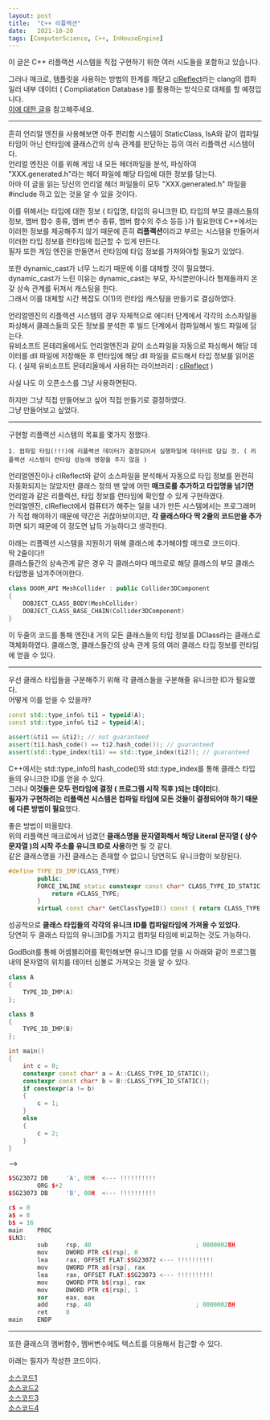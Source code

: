 ```yaml
---
layout: post
title:  "C++ 리플랙션"
date:   2021-10-20
tags: [ComputerScience, C++, InHouseEngine]
---
```


이 글은 C++ 리플랙션 시스템을 직접 구현하기 위한 여러 시도들을 포함하고 있습니다.          

그러나 매크로, 템플릿을 사용하는 방법의 한계를 깨닫고 [clReflect](https://github.com/Celtoys/clReflect)라는 clang의 컴파일러 내부 데이터 ( Compliatation Database )를 활용하는 방식으로 대체를 할 예정입니다.         
[이에 대한 글](https://sungjjinkang.github.io/reflection)을 참고해주세요.          


----------

흔히 언리얼 엔진을 사용해보면 아주 편리함 시스템이 StaticClass, IsA와 같이 컴파일 타임이 아닌 런타임에 클래스간의 상속 관계를 판단하는 등의 여러 리플렉션 시스템이다.         
언리얼 엔진은 이를 위해 게임 내 모든 헤더파일을 분석, 파싱하여 "XXX.generated.h"라는 헤더 파일에 해당 타입에 대한 정보를 담는다.          
아마 이 글을 읽는 당신의 언리얼 헤더 파일들이 모두 "XXX.generated.h" 파일을 #include 하고 있는 것을 알 수 있을 것이다.        

이를 위해서는 타입에 대한 정보 ( 타입명, 타입의 유니크한 ID, 타입의 부모 클래스들의 정보, 멤버 함수 종류, 멤버 변수 종류, 멤버 함수의 주소 등등 )가 필요한데 C++에서는 이러한 정보를 제공해주지 않기 때문에 흔히 **리플랙션**이라고 부르는 시스템을 만들어서 이러한 타입 정보를 런타임에 접근할 수 있게 만든다.        
필자 또한 게임 엔진을 만들면서 런타임에 타입 정보를 가져와야할 필요가 있었다.      

또한 dynamic_cast가 너무 느리기 때문에 이를 대체할 것이 필요했다. dynamic_cast가 느린 이유는 dynamic_cast는 부모, 자식뿐만아니라 형제들까지 온갖 상속 관계를 뒤져서 캐스팅을 한다.       
그래서 이를 대체할 시간 복잡도 O(1)의 런타임 캐스팅을 만들기로 결심하였다.            


언리얼엔진의 리플랙션 시스템의 경우 자체적으로 에디터 단계에서 각각의 소스파일을 파싱해서 클래스들의 모든 정보를 분석한 후 빌드 단계에서 컴파일해서 빌드 파일에 담는다.         
유비소프트 몬테리올에서도 언리얼엔진과 같이 소스파일을 자동으로 파싱해서 해당 데이터를 dll 파일에 저장해둔 후 런타임에 해당 dll 파일을 로드해서 타입 정보를 읽어온다. ( 실제 유비소프트 몬테리올에서 사용하는 라이브러리 : [clReflect](https://github.com/Celtoys/clReflect) )                     

사실 나도 이 오픈소스를 그냥 사용하면된다.           

하지만 그냥 직접 만들어보고 싶어 직접 만들기로 결정하였다.      
그냥 만들어보고 싶었다.       

------------------

구현할 리플랙션 시스템의 목표를 몇가지 정했다.          
```
1. 컴파일 타임(!!!)에 리플랙션 데이터가 결정되어서 실행파일에 데이터로 담길 것. ( 리플랙션 시스템이 런타임 성능에 영향을 주지 않음 )

```


언리얼엔진이나 clReflect와 같이 소스파일을 분석해서 자동으로 타입 정보를 완전히 자동화되지는 않았지만 클래스 정의 맨 앞에 어떤 **매크로를 추가하고 타입명을 넘기면** 언리얼과 같은 리플렉션, 타입 정보를 런타임에 확인할 수 있게 구현하였다.          
언리얼엔진, clReflect에서 컴퓨터가 해주는 일을 내가 만든 시스템에서는 프로그래머가 직접 해야하기 때문에 약간은 귀찮아보이지만, **각 클래스마다 딱 2줄의 코드만을 추가**하면 되기 때문에 이 정도면 납득 가능하다고 생각한다.          

아래는 리플랙션 시스템을 지원하기 위해 클래스에 추가해야할 매크로 코드이다.     
딱 2줄이다!!           
클래스들간의 상속관계 같은 경우 각 클래스마다 매크로로 해당 클래스의 부모 클래스 타입명을 넘겨주어야한다.      


```cpp
class DOOM_API MeshCollider : public Collider3DComponent
{
	DOBJECT_CLASS_BODY(MeshCollider)
	DOBJECT_CLASS_BASE_CHAIN(Collider3DComponent)
}
```

이 두줄의 코드를 통해 엔진내 거의 모든 클래스들의 타입 정보를 DClass라는 클래스로 객체화하였다. 클래스명, 클래스들간의 상속 관계 등의 여러 클래스 타입 정보를 런타임에 얻을 수 있다.         

--------------------

우선 클래스 타입들을 구분해주기 위해 각 클래스들을 구분해줄 유니크한 ID가 필요했다.       
어떻게 이를 얻을 수 있을까?    

```cpp
const std::type_info& ti1 = typeid(A);
const std::type_info& ti2 = typeid(A);
 
assert(&ti1 == &ti2); // not guaranteed
assert(ti1.hash_code() == ti2.hash_code()); // guaranteed
assert(std::type_index(ti1) == std::type_index(ti2)); // guaranteed
```
C++에서는 std::type_info의 hash_code()와 std::type_index를 통해 클래스 타입들의 유니크한 ID를 얻을 수 있다.       
그러나 **이것들은 모두 런타임에 결정 ( 프로그램 시작 직후 )되는 데이터**다.        
**필자가 구현하려는 리플랙션 시스템은 컴파일 타임에 모든 것들이 결정되어야 하기 때문에 다른 방법이 필요**했다.          

좋은 방법이 떠올랐다.       
위의 리플랙션 매크로에서 넘겼던 **클래스명을 문자열화해서 해당 Literal 문자열 ( 상수 문자열 )의 시작 주소를 유니크 ID로 사용**하면 될 것 같다.    
같은 클래스명을 가진 클래스는 존재할 수 없으니 당연히도 유니크함이 보장된다.         

```cpp
#define TYPE_ID_IMP(CLASS_TYPE)																							\
		public:																											\
		FORCE_INLINE static constexpr const char* CLASS_TYPE_ID_STATIC() {												\
			return #CLASS_TYPE;	            																			\
		}																												\
        virtual const char* GetClassTypeID() const { return CLASS_TYPE::CLASS_TYPE_ID_STATIC(); }		
```

성공적으로 **클래스 타입들의 각각의 유니크 ID를 컴파일타임에 가져올 수 있었다.**                      
당연히 두 클래스 타입의 유니크ID를 가지고 컴파일 타임에 비교하는 것도 가능하다.          

GodBolt를 통해 어셈블리어를 확인해보면 유니크 ID를 얻을 시 아래와 같이 프로그램내의 문자열의 위치를 데이터 심볼로 가져오는 것을 알 수 있다.       

```cpp
class A
{
    TYPE_ID_IMP(A)
};

class B
{
    TYPE_ID_IMP(B)
};

int main()
{
    int c = 0;
    constexpr const char* a = A::CLASS_TYPE_ID_STATIC();
    constexpr const char* b = B::CLASS_TYPE_ID_STATIC();
    if constexpr(a != b)
    {
        c = 1;
    }
    else
    {
        c = 2;
    }
}
```
-->

```cpp
$SG23072 DB     'A', 00H  <--- !!!!!!!!!!
        ORG $+2
$SG23073 DB     'B', 00H  <--- !!!!!!!!!!

c$ = 0
a$ = 8
b$ = 16
main    PROC
$LN3:
        sub     rsp, 40                             ; 00000028H
        mov     DWORD PTR c$[rsp], 0
        lea     rax, OFFSET FLAT:$SG23072 <--- !!!!!!!!!!
        mov     QWORD PTR a$[rsp], rax
        lea     rax, OFFSET FLAT:$SG23073 <--- !!!!!!!!!!
        mov     QWORD PTR b$[rsp], rax
        mov     DWORD PTR c$[rsp], 1
        xor     eax, eax
        add     rsp, 40                             ; 00000028H
        ret     0
main    ENDP
```


----------------------------          

또한 클래스의 멤버함수, 멤버변수에도 텍스트를 이용해서 접근할 수 있다.       


아래는 필자가 작성한 코드이다.        

[소스코드1](https://github.com/SungJJinKang/DoomsEngine/blob/main/Doom3/Source/Core/DObject/DObject.h)          
[소스코드2](https://github.com/SungJJinKang/DoomsEngine/blob/main/Doom3/Source/Core/DObject/DObjectGlobals.h)       
[소스코드3](https://github.com/SungJJinKang/DoomsEngine/blob/main/Doom3/Source/Core/DObject/DObjectMacros.h)        
[소스코드4](https://github.com/SungJJinKang/DoomsEngine/blob/main/Doom3/Source/Core/DObject/DClass.h)